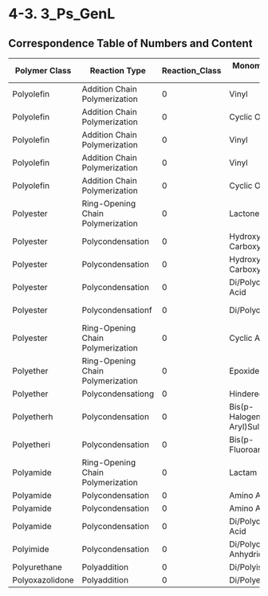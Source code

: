 # 4-3. 3_Ps_GenL  

## Correspondence Table of Numbers and Content

| Polymer Class   | Reaction Type                 | Reaction_Class | Monomer Class 1           | Monomer Class 2           |
|-----------------|-------------------------------|----------------|---------------------------|---------------------------|
| Polyolefin      | Addition Chain Polymerization | 0              | Vinyl                    |                           |
| Polyolefin      | Addition Chain Polymerization | 0              | Cyclic Olefin            |                           |
| Polyolefin      | Addition Chain Polymerization | 0              | Vinyl                    | Vinyl                     |
| Polyolefin      | Addition Chain Polymerization | 0              | Vinyl                    | Cyclic Olefin             |
| Polyolefin      | Addition Chain Polymerization | 0              | Cyclic Olefin            | Cyclic Olefin             |
| Polyester       | Ring-Opening Chain Polymerization | 0          | Lactone                  |                           |
| Polyester       | Polycondensation             | 0              | Hydroxy Carboxylic Acidc |                           |
| Polyester       | Polycondensation             | 0              | Hydroxy Carboxylic Acidc | Hydroxy Carboxylic Acidc  |
| Polyester       | Polycondensation             | 0              | Di/Polycarboxylic Acid   | Di/Polyol                 |
| Polyester       | Polycondensationf            | 0              | Di/Polyol                | Carbon Monoxidee          |
| Polyester       | Ring-Opening Chain Polymerization | 0          | Cyclic Anhydride         | Epoxide                   |
| Polyether       | Ring-Opening Chain Polymerization | 0          | Epoxide                  |                           |
| Polyether       | Polycondensationg            | 0              | Hindered Phenol          |                           |
| Polyetherh      | Polycondensation             | 0              | Bis(p-Halogenated Aryl)Sulfone | Di/Polyol (Without Thiol) |
| Polyetheri      | Polycondensation             | 0              | Bis(p-Fluoroaryl)Ketone  | Di/Polyol (Without Thiol) |
| Polyamide       | Ring-Opening Chain Polymerization | 0          | Lactam                  |                           |
| Polyamide       | Polycondensation             | 0              | Amino Acidc             |                           |
| Polyamide       | Polycondensation             | 0              | Amino Acidc             | Amino Acidc               |
| Polyamide       | Polycondensation             | 0              | Di/Polycarboxylic Acid  | Di/Polyamine              |
| Polyimide       | Polycondensation             | 0              | Di/Polycyclic Anhydride | Primary Di/Polyamine      |
| Polyurethane    | Polyaddition                 | 0              | Di/Polyisocyanate       | Di/Polyol                 |
| Polyoxazolidone | Polyaddition                 | 0              | Di/Polyepoxide          | Di/Polyisocyanate         |
